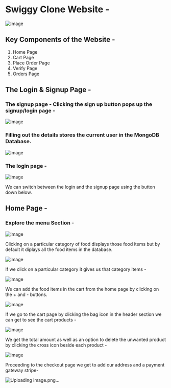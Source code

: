 # Swiggy Clone Website - <br/>

![image](https://github.com/user-attachments/assets/f83003c3-a3d1-4cf5-9566-3a7813013360)


## Key Components of the Website - <br/>
1. Home Page
2. Cart Page
3. Place Order Page
4. Verify Page
5. Orders Page

## The Login & Signup Page - 

### The signup page - Clicking the sign up button pops up the signup/login page - 

![image](https://github.com/user-attachments/assets/12a85362-13f2-4f18-8e1d-8e07c0f9f037)

### Filling out the details stores the current user in the MongoDB Database.

![image](https://github.com/user-attachments/assets/5905ccb9-6c93-4d11-a7f8-97edaa679a4c)


### The login page - 

![image](https://github.com/user-attachments/assets/595b9a89-a174-4215-9c49-973ccfb38802)

We can switch between the login and the signup page using the button down below.


## Home Page - 

### Explore the menu Section - 

![image](https://github.com/user-attachments/assets/fc992e6a-5f32-4bdc-bdb5-09c1ffecbada)

Clicking on a particular category of food displays those food items but by default it diplays all the food items in the database.

![image](https://github.com/user-attachments/assets/9a77d5d3-f1d2-4236-8bad-765df9da349c)

If we click on a particular category it gives us that category items - 

![image](https://github.com/user-attachments/assets/19fe12da-044b-44d1-889a-e789d2d39c04)


We can add the food items in the cart from the home page by clicking on the + and - buttons.

![image](https://github.com/user-attachments/assets/0c9bf68d-d271-4ce8-93a3-88e819182346)

If we go to the cart page by clicking the bag icon in the header section we can get to see the cart products - 

![image](https://github.com/user-attachments/assets/e8c0817c-ac18-4e8e-ad5b-76a367d9fcfc)

We get the total amount as well as an option to delete the unwanted product by clicking the cross icon beside each product - 

![image](https://github.com/user-attachments/assets/50fd3c7c-5dd3-4185-97dc-38da7c0b1aef)

Proceeding to the checkout page we get to add our address and a payment gateway stripe- 

![Uploading image.png…]()














